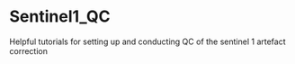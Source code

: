 # Sentinel1_QC
Helpful tutorials for setting up and conducting QC of the sentinel 1 artefact correction
